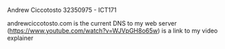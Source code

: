 Andrew Ciccotosto 32350975 - ICT171

andrewciccotosto.com is the current DNS to my web server  
(https://www.youtube.com/watch?v=WJVpGH8o65w) is a link to my video explainer
